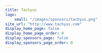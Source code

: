 ```yaml
---
title: Tachyus
logo:
    small: "/images/sponsors/tachyus.png"
site_url: "http://www.tachyus.com"
display_home_page: false
display_home_page_order: 0
display_sponsors_page: false
display_sponsors_page_order: 0
---
```

